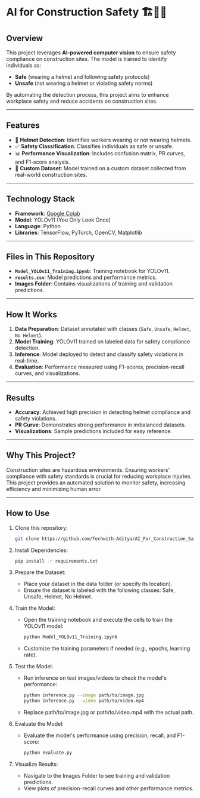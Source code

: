 # AI for Construction Safety 🏗️👷‍♂️

## Overview
This project leverages **AI-powered computer vision** to ensure safety compliance on construction sites. The model is trained to identify individuals as:
- **Safe** (wearing a helmet and following safety protocols)
- **Unsafe** (not wearing a helmet or violating safety norms)

By automating the detection process, this project aims to enhance workplace safety and reduce accidents on construction sites.

---

## Features
- 🚀 **Helmet Detection**: Identifies workers wearing or not wearing helmets.
- ✅ **Safety Classification**: Classifies individuals as safe or unsafe.
- 📊 **Performance Visualization**: Includes confusion matrix, PR curves, and F1-score analysis.
- 📁 **Custom Dataset**: Model trained on a custom dataset collected from real-world construction sites.

---

## Technology Stack
- **Framework**: [Google Colab](https://colab.research.google.com/)
- **Model**: YOLOv11 (You Only Look Once)
- **Language**: Python
- **Libraries**: TensorFlow, PyTorch, OpenCV, Matplotlib

---

## Files in This Repository
- **`Model_YOLOv11_Training.ipynb`**: Training notebook for YOLOv11.
- **`results.csv`**: Model predictions and performance metrics.
- **Images Folder**: Contains visualizations of training and validation predictions.

---

## How It Works
1. **Data Preparation**: Dataset annotated with classes (`Safe`, `Unsafe`, `Helmet`, `No Helmet`).
2. **Model Training**: YOLOv11 trained on labeled data for safety compliance detection.
3. **Inference**: Model deployed to detect and classify safety violations in real-time.
4. **Evaluation**: Performance measured using F1-scores, precision-recall curves, and visualizations.

---

## Results
- **Accuracy**: Achieved high precision in detecting helmet compliance and safety violations.
- **PR Curve**: Demonstrates strong performance in imbalanced datasets.
- **Visualizations**: Sample predictions included for easy reference.

---

## Why This Project?
Construction sites are hazardous environments. Ensuring workers' compliance with safety standards is crucial for reducing workplace injuries. This project provides an automated solution to monitor safety, increasing efficiency and minimizing human error.

---

## How to Use
1. Clone this repository:  
   ```bash
   git clone https://github.com/Techwith-Aditya/AI_For_Construction_Safety.git
   
2. Install Dependencies:
   ```bash
   pip install -r requirements.txt

3. Prepare the Dataset:
   - Place your dataset in the data folder (or specify its location).
   - Ensure the dataset is labeled with the following classes: Safe, Unsafe, Helmet, No Helmet.

4. Train the Model:
   - Open the training notebook and execute the cells to train the YOLOv11 model:
     ```bash
     python Model_YOLOv11_Training.ipynb
   - Customize the training parameters if needed (e.g., epochs, learning rate).

5. Test the Model:
   - Run inference on test images/videos to check the model's performance:
     ```bash
     python inference.py --image path/to/image.jpg
     python inference.py --video path/to/video.mp4
   - Replace path/to/image.jpg or path/to/video.mp4 with the actual path.

6. Evaluate the Model:
   - Evaluate the model's performance using precision, recall, and F1-score:
     ```bash
     python evaluate.py

7. Visualize Results:
   - Navigate to the Images Folder to see training and validation predictions.
   - View plots of precision-recall curves and other performance metrics.



